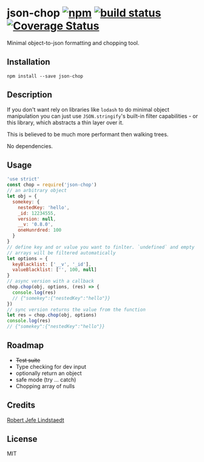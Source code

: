 # json-chop [![npm](https://img.shields.io/npm/v/npm.svg)]() [![build status](https://secure.travis-ci.org/eljefedelrodeodeljefe/json-chop.svg)](http://travis-ci.org/eljefedelrodeodeljefe/json-chop) [![Coverage Status](https://coveralls.io/repos/eljefedelrodeodeljefe/json-chop/badge.svg?branch=master&service=github)](https://coveralls.io/github/eljefedelrodeodeljefe/json-chop?branch=master)
Minimal object-to-json formatting and chopping tool.

## Installation

```
npm install --save json-chop
```

## Description
If you don't want rely on libraries like `lodash` to do minimal object manipulation you can just use `JSON.stringify`'s built-in filter capabilities - or this library, which abstracts a thin layer over it.

This is believed to be much more performant then walking trees.

No dependencies.

## Usage

```js
'use strict'
const chop = require('json-chop')
// an arbitrary object
let obj = {
  somekey: {
    nestedKey: 'hello',
    _id: 12234555,
    version: null,
    __v: '0.8.0',
    oneHunrdred: 100
  }
}
// define key and or value you want to finlter. `undefined` and empty
// arrays will be filtered automatically
let options = {
  keyBlacklist: ['__v', '_id'],
  valueBlacklist: ['', 100, null]
}
// async version with a callback
chop.chop(obj, options, (res) => {
  console.log(res)
  // {"somekey":{"nestedKey":"hello"}}
})
// sync version returns the value from the function
let res = chop.chop(obj, options)
console.log(res)
// {"somekey":{"nestedKey":"hello"}}
```

## Roadmap
- ~~Test suite~~
- Type checking for dev input
- optionally return an object
- safe mode (try ... catch)
- Chopping array of nulls

## Credits
[Robert Jefe Lindstaedt](https://github.com/eljefedelrodeodeljefe/)

## License
MIT
